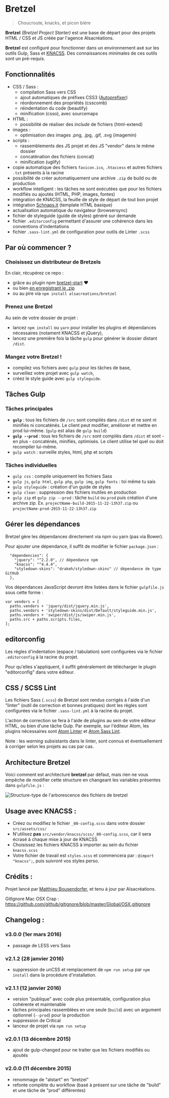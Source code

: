 # Bretzel

> Choucroute, knacks, et picon bière

**Bretzel** *(Bretzel Project Starter)* est une base de départ pour des projets HTML / CSS et JS créée par l'agence Alsacréations.

**Bretzel** est configuré pour fonctionner dans un environnement axé sur les outils Gulp, Sass et [KNACSS](http://knacss.com). Des connaissances minimales de ces outils sont un pré-requis.

## Fonctionnalités
- CSS / Sass :
  - compilation Sass vers CSS
  - ajout automatiques de préfixes CSS3 ([Autoprefixer](https://github.com/postcss/autoprefixer))
  - réordonnement des propriétés (csscomb)
  - réindentation du code (beautify)
  - minification (csso), avec sourcemaps
- HTML :
  - possibilité de réaliser des *include* de fichiers (html-extend)
- images :
  - optimisation des images .png, .jpg, .gif, .svg (imagemin)
- scripts :
  - rassemblements des JS projet et des JS "vendor" dans le même dossier
  - concaténation des fichiers (concat)
  - minification (uglify)
- copie automatique des fichiers `favicon.ico`, `.htaccess` et autres fichiers `.txt` présents à la racine
- possibilité de créer automatiquement une archive `.zip` de build ou de production
- workflow intelligent : les tâches ne sont exécutées que pour les fichiers modifiés ou ajoutés (HTML, PHP, images, fontes)
- intégration de KNACSS, la feuille de style de départ de tout bon projet
- intégration [Schnaps.it](http://schnaps.it) (template HTML basique)
- actualisation automatique du navigateur (browsersync)
- fichier de styleguide (guide de styles) généré sur demande
- fichier `.editorconfig` permettant d'assurer une cohérence dans les conventions d'indentations
- fichier `.sass-lint.yml` de configuration pour outils de Linter `.scss`

## Par où commencer ?

### Choisissez un distributeur de Bretzels

En clair, récupérez ce repo :
- grâce au plugin npm [bretzel-start](https://github.com/alsacreations/bretzel-start) ❤
- ou bien [en enregistrant le .zip](https://github.com/alsacreations/bretzel/archive/master.zip)
- ou au pire via `npm install alsacreations/bretzel`

### Prenez une Bretzel

Au sein de votre dossier de projet :
- lancez `npm install`  ou `yarn` pour installer les plugins et dépendances nécessaires (notament KNACSS et jQuery),
- lancez une première fois la tâche `gulp` pour générer le dossier distant `/dist`.

### Mangez votre Bretzel !

- compilez vos fichiers avec `gulp` pour les tâches de base,
- surveillez votre projet avec `gulp watch`,
- créez le style guide avec  `gulp styleguide`.


## Tâches Gulp

### Tâches principales

- **`gulp`** : tous les fichiers de `/src` sont compilés dans `/dist` et ne sont ni minifiés ni concaténés. Le client peut modifier, améliorer et mettre en prod lui-même. (`gulp` est alias de `gulp build`)
- **`gulp --prod`** : tous les fichiers de `/src` sont compilés dans `/dist` et sont - en plus - concaténés, minifiés, optimisés. Le client utilise tel quel ou doit recompiler lui-même.
- `gulp watch` : surveille styles, html, php et scripts

### Tâches individuelles
- `gulp css` : compile uniquement les fichiers Sass
- `gulp js`, `gulp html`, `gulp php`, `gulp img`, `gulp fonts` : toi même tu sais
- `gulp styleguide` : création d'un guide de styles
- `gulp clean` : suppression des fichiers inutiles en production
- `gulp zip` et `gulp zip --prod` : tâche `build` ou `prod` puis création d'une archive zip. Ex. `projectName-build-2015-11-22-13h37.zip` ou `projectName-prod-2015-11-22-13h37.zip`


## Gérer les dépendances

Bretzel gère les dépendances directement via npm ou yarn (pas via Bower).

Pour ajouter une dépendance, il suffit de modifier le fichier `package.json` :
```
  "dependencies": {
    "jquery": "^2.2.0", // dépendance npm
    "knacss": "^4.4.4",
    "styledown-skins": "drakeh/styledown-skins" // dépendance de type GitHub
  },
```

Vos dépendances JavaScript devront être listées dans le fichier `gulpfile.js` sous cette forme :
```
var vendors = [
  paths.vendors + 'jquery/dist/jquery.min.js',
  paths.vendors + 'styledown-skins/dist/Default/styleguide.min.js',
  paths.vendors + 'swiper/dist/js/swiper.min.js',
  paths.src + paths.scripts.files,
];
```

## editorconfig

Les  règles d'indentation (espace / tabulation) sont configurées via le fichier `.editorconfig` à la racine du projet.

Pour qu'elles s'appliquent, il suffit généralement de télécharger le plugin "editorconfig" dans votre éditeur.

## CSS / SCSS Lint

Les fichiers Sass (`.scss`) de Bretzel sont rendus corrigés à l'aide d'un "linter" (outil de correction  et bonnes pratiques) dont les règles sont configurées via le fichier `.sass-lint.yml` à la racine du projet.

L'action de correction se fera à l'aide de plugins au sein de votre éditeur HTML, ou bien d'une tâche Gulp. Par exemple, sur l'éditeur Atom, les plugins nécessaires sont [Atom Linter](https://atom.io/packages/linter) et  [Atom Sass Lint](https://atom.io/packages/linter-sass-lint).

Note : les  _warning_ subsistants dans le linter, sont connus et éventuellement à corriger selon les projets au cas par cas. 

## Architecture Bretzel

Voici comment est architecturé **bretzel** par défaut, mais rien ne vous empêche de modifier cette structure en changeant les variables présentes dans `gulpfile.js` :

![Structure-type de l'arborescence des fichiers de bretzel](https://raw.githubusercontent.com/alsacreations/bretzel/master/src/assets/img/architecture.png)

## Usage avec KNACSS :
- Créez ou modifiez le fichier `_00-config.scss` dans votre dossier `src/assets/css/`
- N'utilisez **pas** `src/vendor/knacss/scss/_00-config.scss`, car il sera écrasé à chaque mise à jour de KNACSS
- Choisissez les fichiers KNACSS à importer au sein du fichier `knacss.scss`
- Votre fichier de travail est `styles.scss` et commencera par : `@import "knacss";`, puis suivront vos styles perso.


## Crédits :

Projet lancé par [Matthieu Bousendorfer](https://github.com/edenpulse), et tenu à jour par Alsacréations.

GitIgnore Mac OSX Crap : https://github.com/github/gitignore/blob/master/Global/OSX.gitignore

## Changelog :

### v3.0.0 (1er mars 2016)

- passage de LESS vers Sass

### v2.1.2 (28 janvier 2016)

- suppression de unCSS et remplacement de `npm run setup` par `npm install` dans la procédure d'installation.

### v2.1.1 (12 janvier 2016)

- version "publique" avec code plus présentable, configuration plus cohérente et maintenable
- tâches principales rassemblées en une seule (`build`) avec un argument optionnel (`--prod`) pour la production
- suppression de Critical
- lanceur de projet via `npm run setup`

### v2.0.1 (13 décembre 2015)

- ajout de gulp-changed pour ne traiter que les fichiers modifiés ou ajoutés

### v2.0.0 (11 décembre 2015)

- renommage de "alstart" en "bretzel"
- refonte complète du workflow (basé à présent sur une tâche de "build" et une tâche de "prod" différentes)

